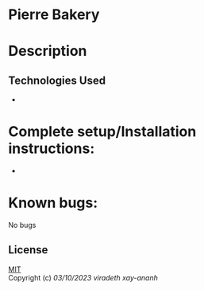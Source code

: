 # Pierre Bakery


# Description 


## Technologies Used
*

# Complete setup/Installation instructions:
* 

# Known bugs: 
No bugs 

## License

[MIT](https://opensource.org/licenses/MIT)  
Copyright (c) _03/10/2023_ _viradeth xay-ananh_